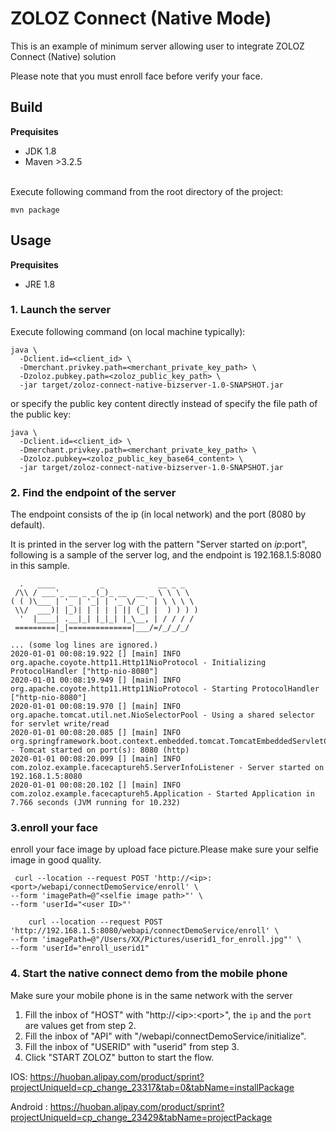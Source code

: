 # ZOLOZ Connect (Native Mode) 

This is an example of minimum server allowing user to integrate ZOLOZ Connect (Native) solution

Please note that you must enroll face before verify your face.

## Build
**Prequisites**

- JDK 1.8
- Maven >3.2.5

<br />Execute following command from the root directory of the project:
```shell
mvn package
```

## Usage
**Prequisites**
- JRE 1.8

### 1. Launch the server
Execute following command (on local machine typically):
```shell
java \
  -Dclient.id=<client_id> \
  -Dmerchant.privkey.path=<merchant_private_key_path> \
  -Dzoloz.pubkey.path=<zoloz_public_key_path> \
  -jar target/zoloz-connect-native-bizserver-1.0-SNAPSHOT.jar
```

or specify the public key content directly instead of specify the file path of the public key:
```shell
java \
  -Dclient.id=<client_id> \
  -Dmerchant.privkey.path=<merchant_private_key_path> \
  -Dzoloz.pubkey=<zoloz_public_key_base64_content> \
  -jar target/zoloz-connect-native-bizserver-1.0-SNAPSHOT.jar
```

### 2. Find the endpoint of the server

The endpoint consists of the ip (in local network) and the port (8080 by default). 

It is printed in the server log with the pattern "Server started on $ip:$port", following is a sample of the server log, and the endpoint is 192.168.1.5:8080 in this sample.
```plain
  .   ____          _            __ _ _
 /\\ / ___'_ __ _ _(_)_ __  __ _ \ \ \ \
( ( )\___ | '_ | '_| | '_ \/ _` | \ \ \ \
 \\/  ___)| |_)| | | | | || (_| |  ) ) ) )
  '  |____| .__|_| |_|_| |_\__, | / / / /
 =========|_|==============|___/=/_/_/_/

... (some log lines are ignored.)
2020-01-01 00:08:19.922 [] [main] INFO  org.apache.coyote.http11.Http11NioProtocol - Initializing ProtocolHandler ["http-nio-8080"]
2020-01-01 00:08:19.949 [] [main] INFO  org.apache.coyote.http11.Http11NioProtocol - Starting ProtocolHandler ["http-nio-8080"]
2020-01-01 00:08:19.970 [] [main] INFO  org.apache.tomcat.util.net.NioSelectorPool - Using a shared selector for servlet write/read
2020-01-01 00:08:20.085 [] [main] INFO  org.springframework.boot.context.embedded.tomcat.TomcatEmbeddedServletContainer - Tomcat started on port(s): 8080 (http)
2020-01-01 00:08:20.099 [] [main] INFO  com.zoloz.example.facecaptureh5.ServerInfoListener - Server started on 192.168.1.5:8080
2020-01-01 00:08:20.102 [] [main] INFO  com.zoloz.example.facecaptureh5.Application - Started Application in 7.766 seconds (JVM running for 10.232)
```

### 3.enroll your face
 enroll your face image by upload face picture.Please make sure your selfie image in good quality.
```shell 
 curl --location --request POST 'http://<ip>:<port>/webapi/connectDemoService/enroll' \
--form 'imagePath=@"<selfie image path>"' \
--form 'userId="<user ID>"'
```

```shell  e.g.
    curl --location --request POST 'http://192.168.1.5:8080/webapi/connectDemoService/enroll' \
--form 'imagePath=@"/Users/XX/Pictures/userid1_for_enroll.jpg"' \
--form 'userId="enroll_userid1"
```

### 4. Start the native connect demo from the mobile phone
Make sure your mobile phone is in the same network with the server
1. Fill the inbox of "HOST" with "http://\<ip\>:\<port\>", the `ip` and the `port` are values get from step 2.
2. Fill the inbox of "API" with "/webapi/connectDemoService/initialize".
3. Fill the inbox of "USERID" with "userid" from step 3.
4. Click "START ZOLOZ" button to start the flow.


IOS: https://huoban.alipay.com/product/sprint?projectUniqueId=cp_change_23317&tab=0&tabName=installPackage
     
Android : https://huoban.alipay.com/product/sprint?projectUniqueId=cp_change_23429&tabName=projectPackage



